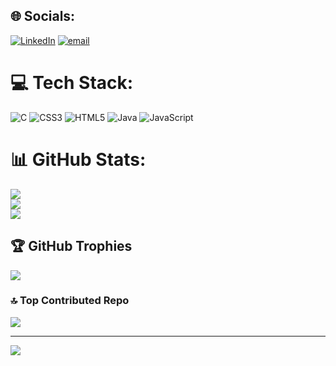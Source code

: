 
## 🌐 Socials:
[![LinkedIn](https://img.shields.io/badge/LinkedIn-%230077B5.svg?logo=linkedin&logoColor=white)](https://linkedin.com/in/https://www.linkedin.com/in/aditya-prajapati-841a66288/) [![email](https://img.shields.io/badge/Email-D14836?logo=gmail&logoColor=white)](mailto:adityapraja07@gmail.com) 

# 💻 Tech Stack:
![C](https://img.shields.io/badge/c-%2300599C.svg?style=for-the-badge&logo=c&logoColor=white) ![CSS3](https://img.shields.io/badge/css3-%231572B6.svg?style=for-the-badge&logo=css3&logoColor=white) ![HTML5](https://img.shields.io/badge/html5-%23E34F26.svg?style=for-the-badge&logo=html5&logoColor=white) ![Java](https://img.shields.io/badge/java-%23ED8B00.svg?style=for-the-badge&logo=openjdk&logoColor=white) ![JavaScript](https://img.shields.io/badge/javascript-%23323330.svg?style=for-the-badge&logo=javascript&logoColor=%23F7DF1E)
# 📊 GitHub Stats:
![](https://github-readme-stats.vercel.app/api?username=adityapraja&theme=dark&hide_border=false&include_all_commits=true&count_private=true)<br/>
![](https://nirzak-streak-stats.vercel.app/?user=adityapraja&theme=dark&hide_border=false)<br/>
![](https://github-readme-stats.vercel.app/api/top-langs/?username=adityapraja&theme=dark&hide_border=false&include_all_commits=true&count_private=true&layout=compact)

## 🏆 GitHub Trophies
![](https://github-profile-trophy.vercel.app/?username=adityapraja&theme=transparent&no-frame=false&no-bg=true&margin-w=4)

### 🔝 Top Contributed Repo
![](https://github-contributor-stats.vercel.app/api?username=adityapraja&limit=5&theme=dark&combine_all_yearly_contributions=true)

---
[![](https://visitcount.itsvg.in/api?id=adityapraja&icon=0&color=0)](https://visitcount.itsvg.in)

<!-- Proudly created with GPRM ( https://gprm.itsvg.in ) -->
